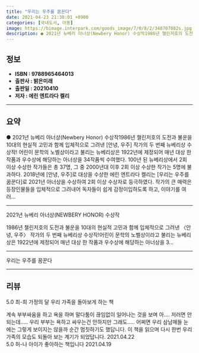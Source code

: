 ```yaml
---
title: "우리는 우주를 꿈꾼다"
date: 2021-04-23 21:38:01 +0900
categories: [국내도서, 아동]
image: https://bimage.interpark.com/goods_image/7/0/8/2/348707082s.jpg
description: ● 2021년 뉴베리 아너상(Newbery Honor) 수상작1986년 챌린저호의 도전과 불운을 10대의 현실적 고민과 함께 입체적으로 그려낸 [안녕, 우주] 작가의 두 번째 뉴베리상 수상작! 어린이 문학의 노벨상이라고 불리는 뉴베리상은 1922년에 제정되어 매년 대상 한 작품과 우수
---
```


## **정보**

- **ISBN : 9788965464013**
- **출판사 : 밝은미래**
- **출판일 : 20210410**
- **저자 : 에린 엔트라다 켈리**

------



## **요약**

●  2021년 뉴베리 아너상(Newbery Honor) 수상작1986년 챌린저호의 도전과 불운을 10대의 현실적 고민과 함께 입체적으로 그려낸 [안녕, 우주] 작가의 두 번째 뉴베리상 수상작! 어린이 문학의 노벨상이라고 불리는 뉴베리상은 1922년에 제정되어 매년 대상 한 작품과 우수상에 해당하는 아너상을 34작품씩 수여했다. 100년 된 뉴베리상에서 2회 이상 수상한 작가들은 총 37명, 그 중 2000년대 이후 2회 이상 수상한 작가는 5명에 불과하다. 2018년에 [안녕, 우주]로 대상을 수상한 에린 엔트라다 켈리는 [우리는 우주를 꿈꾼다]로 2021년 아너상을 수상하여 2회 이상 수상자로 등극하였다. 작가의 큰 매력은 등장인물들을 입체적으로 그려내어 독자들이 쉽게 감정이입하도록 하고, 이야기를 여러...

------

2021년 뉴베리 아너상(NEWBERY HONOR) 수상작

1986년 챌린저호의 도전과 불운을 
10대의 현실적 고민과 함께 입체적으로 그려낸 
〈안녕, 우주〉 작가의 두 번째 뉴베리상 수상작!어린이 문학의 노벨상이라고 불리는 뉴베리상은 1922년에 제정되어 매년 대상 한 작품과 우수상에 해당하는 아너상을 3... 

------


우리는 우주를 꿈꾼다 

------


## **리뷰** 

5.0 최-희 가정의 달 우리 가족을 돌아보게 하는 책

계속 부부싸움을 하고 욕을 하며 말다툼이 끊임없이 일어나는 것을 보며 아.... 저러면 안되는데..... 우리 부부는 욕하고 싸우는건 안하지만 그래도..... 어쩌면 우리 삼남매들 눈에는 그렇게 보이지는 않을까 순간 멈칫하기도 했답니다. 이 책을 읽으며 다시 한번 우리 가족의 모습도 되돌아 보는 계기가 되었답니다. 2021.04.22 <br/>5.0 허-나 아이가 좋아하는 책입니다 2021.04.19 <br/>